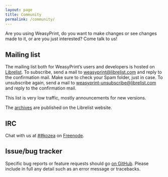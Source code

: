 ```yaml
---
layout: page
title: Community
permalink: /community/
---
```



Are you using WeasyPrint, do you want to make changes or see changes made to
it, or are you just interested? Come talk to us!


## Mailing list

The mailing list both for WeasyPrint’s users and developers is hosted on
[Librelist](http://librelist.com/). To subscribe, send a mail to
weasyprint@librelist.com and reply to the confirmation mail. Make sure to check
your Spam folder, just in case. To unsubscribe again, send a mail to
weasyprint-unsubscribe@librelist.com and reply to the confirmation mail.

This list is very low traffic, mostly announcements for new versions.

The [archives](http://librelist.com/browser/weasyprint/) are published on the
Librelist website.


## IRC

Chat with us at [##kozea](irc://chat.freenode.net/%23%23kozea) on
[Freenode](http://freenode.net/).


## Issue/bug tracker

Specific bug reports or feature requests should go
[on GitHub](https://github.com/Kozea/WeasyPrint/issues). Please include in
full any detail such as an error message or tracebacks.
